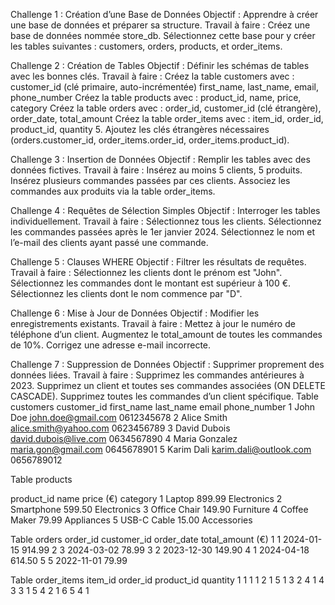 Challenge 1 : Création d’une Base de Données
Objectif : Apprendre à créer une base de données et préparer sa structure.
Travail à faire :
Créez une base de données nommée store_db.
Sélectionnez cette base pour y créer les tables suivantes : customers, orders, products, et order_items.


Challenge 2 : Création de Tables
Objectif : Définir les schémas de tables avec les bonnes clés.
Travail à faire :
Créez la table customers avec :
customer_id (clé primaire, auto-incrémentée)
first_name, last_name, email, phone_number
Créez la table products avec :
product_id, name, price, category
Créez la table orders avec :
order_id, customer_id (clé étrangère), order_date, total_amount
Créez la table order_items avec : 
item_id, order_id, product_id, quantity
                5. Ajoutez les clés étrangères nécessaires (orders.customer_id,                   order_items.order_id, order_items.product_id).

Challenge 3 : Insertion de Données
Objectif : Remplir les tables avec des données fictives.
Travail à faire :
Insérez au moins 5 clients, 5 produits.
Insérez plusieurs commandes passées par ces clients.
Associez les commandes aux produits via la table order_items.


Challenge 4 : Requêtes de Sélection Simples
Objectif : Interroger les tables individuellement.
Travail à faire :
Sélectionnez tous les clients.
Sélectionnez les commandes passées après le 1er janvier 2024.
Sélectionnez le nom et l’e-mail des clients ayant passé une commande.


Challenge 5 : Clauses WHERE
Objectif : Filtrer les résultats de requêtes.
Travail à faire :
Sélectionnez les clients dont le prénom est "John".
Sélectionnez les commandes dont le montant est supérieur à 100 €.
Sélectionnez les clients dont le nom commence par "D".

Challenge 6 : Mise à Jour de Données
Objectif : Modifier les enregistrements existants.
Travail à faire :
Mettez à jour le numéro de téléphone d’un client.
Augmentez le total_amount de toutes les commandes de 10%.
Corrigez une adresse e-mail incorrecte.


Challenge 7 : Suppression de Données
Objectif : Supprimer proprement des données liées.
Travail à faire :
Supprimez les commandes antérieures à 2023.
Supprimez un client et toutes ses commandes associées (ON DELETE CASCADE).
Supprimez toutes les commandes d’un client spécifique.
Table customers
customer_id	first_name	last_name	email	phone_number
1	John	Doe	john.doe@gmail.com	0612345678
2	Alice	Smith	alice.smith@yahoo.com	0623456789
3	David	Dubois	david.dubois@live.com	0634567890
4	Maria	Gonzalez	maria.gon@gmail.com	0645678901
5	Karim	Dali	karim.dali@outlook.com	0656789012

Table products

product_id	name	price (€)	category
1	Laptop	899.99	Electronics
2	Smartphone	599.50	Electronics
3	Office Chair	149.90	Furniture
4	Coffee Maker	79.99	Appliances
5	USB-C Cable	15.00	Accessories

Table orders
order_id	customer_id	order_date	total_amount (€)
1	1	2024-01-15	914.99
2	3	2024-03-02	78.99
3	2	2023-12-30	149.90
4	1	2024-04-18	614.50
5	5	2022-11-01	79.99

Table order_items
item_id	order_id	product_id	quantity
1	1	1	1
2	1	5	1
3	2	4	1
4	3	3	1
5	4	2	1
6	5	4	1
